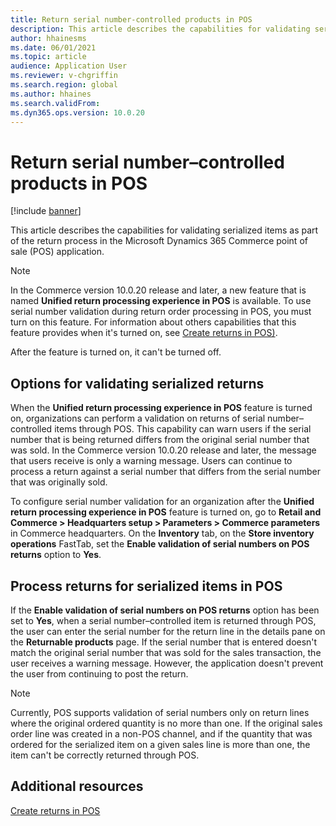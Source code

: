 ```yaml
---
title: Return serial number-controlled products in POS
description: This article describes the capabilities for validating serialized items as part of the return process in the Microsoft Dynamics 365 Commerce point of sale (POS) application.
author: hhainesms
ms.date: 06/01/2021
ms.topic: article
audience: Application User
ms.reviewer: v-chgriffin
ms.search.region: global
ms.author: hhaines
ms.search.validFrom: 
ms.dyn365.ops.version: 10.0.20
---
```


# Return serial number–controlled products in POS

[!include [banner](includes/banner.md)]

This article describes the capabilities for validating serialized items as part of the return process in the Microsoft Dynamics 365 Commerce point of sale (POS) application.

> [!NOTE]
> In the Commerce version 10.0.20 release and later, a new feature that is named **Unified return processing experience in POS** is available. To use serial number validation during return order processing in POS, you must turn on this feature. For information about others capabilities that this feature provides when it's turned on, see [Create returns in POS)](POS-returns.md).
>
> After the feature is turned on, it can't be turned off.

## Options for validating serialized returns

When the **Unified return processing experience in POS** feature is turned on, organizations can perform a validation on returns of serial number–controlled items through POS. This capability can warn users if the serial number that is being returned differs from the original serial number that was sold. In the Commerce version 10.0.20 release and later, the message that users receive is only a warning message. Users can continue to process a return against a serial number that differs from the serial number that was originally sold.

To configure serial number validation for an organization after the **Unified return processing experience in POS** feature is turned on, go to **Retail and Commerce \> Headquarters setup \> Parameters \> Commerce parameters** in Commerce headquarters. On the **Inventory** tab, on the **Store inventory operations** FastTab, set the **Enable validation of serial numbers on POS returns** option to **Yes**.

## Process returns for serialized items in POS

If the **Enable validation of serial numbers on POS returns** option has been set to **Yes**, when a serial number–controlled item is returned through POS, the user can enter the serial number for the return line in the details pane on the **Returnable products** page. If the serial number that is entered doesn't match the original serial number that was sold for the sales transaction, the user receives a warning message. However, the application doesn't prevent the user from continuing to post the return.

> [!NOTE]
> Currently, POS supports validation of serial numbers only on return lines where the original ordered quantity is no more than one. If the original sales order line was created in a non-POS channel, and if the quantity that was ordered for the serialized item on a given sales line is more than one, the item can't be correctly returned through POS.

## Additional resources

[Create returns in POS](POS-returns.md)
